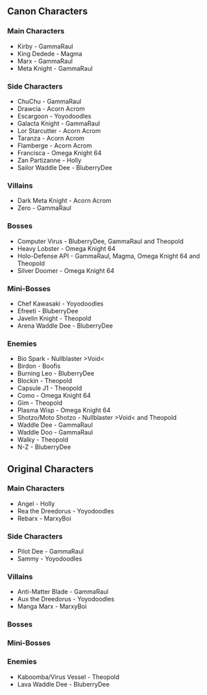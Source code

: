 ## Canon Characters
### Main Characters
* Kirby - GammaRaul
* King Dedede - Magma
* Marx - GammaRaul
* Meta Knight - GammaRaul
### Side Characters
* ChuChu - GammaRaul
* Drawcia - Acorn Acrom
* Escargoon - Yoyodoodles
* Galacta Knight - GammaRaul
* Lor Starcutter - Acorn Acrom
* Taranza - Acorn Acrom
* Flamberge - Acorn Acrom
* Francisca - Omega Knight 64
* Zan Partizanne - Holly
* Sailor Waddle Dee - BluberryDee
### Villains
* Dark Meta Knight - Acorn Acrom
* Zero - GammaRaul
### Bosses
* Computer Virus - BluberryDee, GammaRaul and Theopold
* Heavy Lobster - Omega Knight 64
* Holo-Defense API - GammaRaul, Magma, Omega Knight 64 and Theopold
* Silver Doomer - Omega Knight 64
### Mini-Bosses
* Chef Kawasaki - Yoyodoodles
* Efreeti - BluberryDee
* Javelin Knight - Theopold
* Arena Waddle Dee - BluberryDee
### Enemies
* Bio Spark - Nullblaster >Void<
* Birdon - Boofis
* Burning Leo - BluberryDee
* Blockin - Theopold
* Capsule J1 - Theopold
* Como - Omega Knight 64
* Gim - Theopold
* Plasma Wisp - Omega Knight 64
* Shotzo/Moto Shotzo - Nullblaster >Void< and Theopold
* Waddle Dee - GammaRaul
* Waddle Doo - GammaRaul
* Walky - Theopold
* N-Z - BluberryDee

## Original Characters
### Main Characters
* Angel - Holly
* Rea the Dreedorus - Yoyodoodles
* Rebarx - MarxyBoi
### Side Characters
* Pilot Dee - GammaRaul
* Sammy - Yoyodoodles
### Villains
* Anti-Matter Blade - GammaRaul
* Aux the Dreedorus - Yoyodoodles
* Manga Marx - MarxyBoi
### Bosses
### Mini-Bosses
### Enemies
* Kaboomba/Virus Vessel - Theopold
* Lava Waddle Dee - BluberryDee
